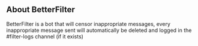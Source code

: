 ## About BetterFilter

BetterFilter is a bot that will censor inappropriate messages, every inappropriate message sent will automatically be deleted and logged in the #filter-logs channel (if it exists)
